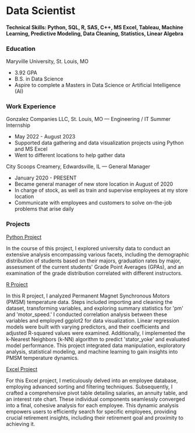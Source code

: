 # Data Scientist

#### Technical Skills: Python, SQL, R, SAS, C++, MS Excel, Tableau, Machine Learning, Predictive Modeling, Data Cleaning, Statistics, Linear Algebra

### Education
Maryville University, St. Louis, MO
- 3.92  GPA
- B.S. in Data Science
- Aspire to complete a Masters in Data Science or Artificial Intelligence (AI)

### Work Experience
Gonzalez Companies LLC, St. Louis, MO — Engineering / IT  Summer Internship
- May 2022 - August 2023
- Supported data gathering and data visualization projects using Python and MS Excel
- Went to different locations to help gather data

City Scoops Creamery, Edwardsville, IL — General  Manager
- January 2020 - PRESENT
- Became general manager of new store location in August of 2020
- In charge of stock, as well as train and supervise employees at my store location
- Communicate with employees and customers to solve on-the-job problems that arise daily


### Projects
[Python Project](https://github.com/acsneed/Python-Projects/blob/cb44a28964d34a2cb82d92676bd0e379e348b48b/Project_06_Sneed.ipynb)

In the course of this project, I explored university data to conduct an extensive analysis encompassing various facets, including the demographic distribution of students based on their majors, graduation rates by major, assessment of the current students' Grade Point Averages (GPAs), and an examination of the grade distribution correlated with different instructors.


[R Project](https://github.com/acsneed/portfolio/blob/edd549c156ae912dfa8fb8632a7572c97237b9d9/code/Final%20Project%20Word%20Doc.pdf)

In this R project, I analyzed Permanent Magnet Synchronous Motors (PMSM) temperature data. Steps included importing and cleaning the dataset, transforming variables, and exploring summary statistics for 'pm' and 'motor_speed.' I conducted correlation analysis between these variables and employed ggplot2 for data visualization. Linear regression models were built with varying predictors, and their coefficients and adjusted R-squared values were examined. Additionally, I implemented the k-Nearest Neighbors (k-NN) algorithm to predict 'stator_yoke' and evaluated model performance. This project integrated data manipulation, exploratory analysis, statistical modeling, and machine learning to gain insights into PMSM temperature dynamics.


[Excel Project](https://github.com/acsneed/portfolio/blob/59c863115f37b4b12f49c2df5f2a7082a9378b82/code/Adam_Sneed_Excel.xlsx)

For this Excel project, I meticulously delved into an employee database, employing advanced sorting and filtering techniques. Subsequently, I crafted a comprehensive pivot table detailing salaries, an annuity table, and an interest rate chart. These individual components seamlessly converged into a final, cohesive analysis for each employee. This dynamic analysis empowers users to efficiently search for specific employees, providing crucial retirement insights, including their retirement goal and proximity to achieving it.



